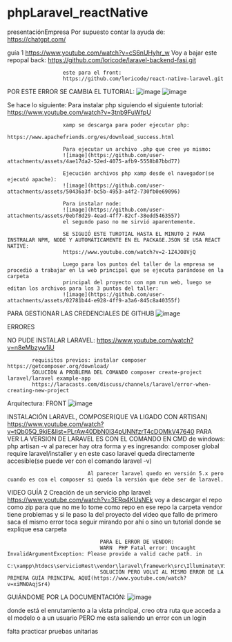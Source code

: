 # phpLaravel_reactNative
presentaciónEmpresa
Por supuesto contar la ayuda de:
https://chatgpt.com/

guía 1
https://www.youtube.com/watch?v=cS6nUHyhr_w
Voy a bajar este repopal back:
                      https://github.com/loricode/laravel-backend-fasi.git
                      
                      este para el front:
                      https://github.com/loricode/react-native-laravel.git
POR ESTE ERROR SE CAMBIA EL TUTORIAL:
![image](https://github.com/user-attachments/assets/42b35542-1c77-4eb8-a282-897f29813802)
![image](https://github.com/user-attachments/assets/be833aee-b8ea-4b59-957d-7fc9db8dd950)

Se hace lo siguiente:
                      Para instalar php siguiendo el siguiente tutorial: 
                      https://www.youtube.com/watch?v=3tnb9FuWfpU
                      
                      xamp se descarga para poder ejecutar php:
                      https://www.apachefriends.org/es/download_success.html
                      
                      Para ejecutar un archivo .php que cree yo mismo:
                      ![image](https://github.com/user-attachments/assets/4ae17da2-52ed-4075-afb9-5558b87bbd77)

                      Ejecución archivos php xamp desde el navegador(se ejecutó apache):
                      ![image](https://github.com/user-attachments/assets/50436a3f-bc5b-4953-a4f2-730fb0e69096)

                      Para instalar node:
                      ![image](https://github.com/user-attachments/assets/0ebf8d29-4ead-4ff7-82cf-38edd5463557)
                      el segundo paso no me sirvió aparentemente.

                      SE SIGUIÓ ESTE TUROTIAL HASTA EL MINUTO 2 PARA INSTRALAR NPM, NODE Y AUTOMÁTICAMENTE EN EL PACKAGE.JSON SE USA REACT NATIVE:
                      https://www.youtube.com/watch?v=2-1Z4JO8VjQ

                      Luego para los puntos del taller de la empresa se procedió a trabajar en la web principal que se ejecuta parándose en la carpeta 
                      principal del proyecto con npm run web, luego se editan los archivos para los 3 puntos del taller:
                      ![image](https://github.com/user-attachments/assets/02781b44-e928-4ff9-a3a6-845c8a40355f)

PARA GESTIONAR LAS CREDENCIALES DE GITHUB
![image](https://github.com/user-attachments/assets/51290b24-5bbd-4c17-9e23-60db521c53b1)

ERRORES

NO PUDE INSTALAR LARAVEL:
https://www.youtube.com/watch?v=n8eMbzyw1iU

            requisitos previos: instalar composer https://getcomposer.org/download/
            SOLUCION A PROBLEMA DEL COMANDO composer create-project laravel/laravel example-app
            https://laracasts.com/discuss/channels/laravel/error-when-creating-new-project

Arquitectura:
FRONT
![image](https://github.com/user-attachments/assets/3d1291b5-d7a4-49f5-b644-e26a21dcb29e)

            

INSTALACIÓN LARAVEL, COMPOSER(QUE VA LIGADO CON ARTISAN)
                              https://www.youtube.com/watch?v=tQb05Q_9kiE&list=PLrAw40DbN0l34pUNNfzrT4cDOMkV47640
                              PARA VER LA VERSION DE LARAVEL ES CON EL COMANDO EN CMD de windows: php artisan -v
                              al parecer hay otra forma y es ingresando: composer global require laravel/installer
                              y en este caso laravel queda directamente accesible(se puede ver con el comando laravel -v)

                              Al parecer laravel quedo en versión 5.x pero cuando es con el composer si queda la versión que debe ser de laravel.

VIDEO GUÍA 2
Creación de un servicio php laravel:
https://www.youtube.com/watch?v=3ERq4KUsNEk
voy a descargar el repo como zip para que no me lo tome como repo
en ese repo la carpeta vendor tiene problemas y si le paso la del proyecto del video que fallo de primero saca el mismo error
toca seguir mirando por ahí o sino un tutorial donde se explique esa carpeta

                                  PARA EL ERROR DE VENDOR:
                                  WARN  PHP Fatal error: Uncaught InvalidArgumentException: Please provide a valid cache path. in   
                                  C:\xampp\htdocs\servicioRest\vendor\laravel\framework\src\Illuminate\View\Compilers\Compiler.php:66.
                                  SOLUCIÓN PERO VOLVÍ AL MISMO ERROR DE LA PRIMERA GUÍA PRINCIPAL AQUÍ(https://www.youtube.com/watch?v=xiMNOAqjSr4)

GUIÁNDOME POR LA DOCUMENTACIÓN:
![image](https://github.com/user-attachments/assets/f6be4450-e6bb-4da3-8274-9a0ba004b701)

donde está el enrutamiento a la vista principal, creo otra ruta que acceda a el modelo o a un usuario PERO me esta saliendo un error con un login 



                              

falta practicar pruebas unitarias












